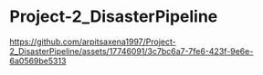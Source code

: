 # Project-2_DisasterPipeline

https://github.com/arpitsaxena1997/Project-2_DisasterPipeline/assets/17746091/3c7bc6a7-7fe6-423f-9e6e-6a0569be5313

